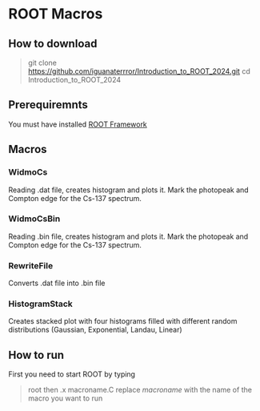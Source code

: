 # ROOT Macros

## How to download
>git clone https://github.com/iguanaterrror/Introduction_to_ROOT_2024.git
>cd Introduction_to_ROOT_2024

## Prerequiremnts
You must have installed [ROOT Framework](https://root.cern/install/)

## Macros
### WidmoCs
Reading .dat file, creates histogram and plots it. Mark the photopeak and Compton edge for the Cs-137 spectrum.


### WidmoCsBin
Reading .bin file, creates histogram and plots it. Mark the photopeak and Compton edge for the Cs-137 spectrum.

### RewriteFile
Converts .dat file into .bin file

### HistogramStack
Creates stacked plot with four histograms filled with different random distributions (Gaussian, Exponential, Landau, Linear)

## How to run
First you need to start ROOT by typing
>root
then
>.x macroname.C
replace _macroname_ with the name of the macro you want to run

